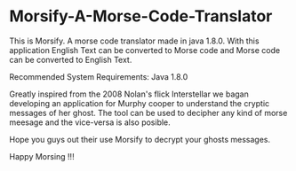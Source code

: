 # Morsify-A-Morse-Code-Translator
This is Morsify. A morse code translator made in java 1.8.0. With this application English Text can be converted to Morse code and Morse code can be converted to English Text.

Recommended System Requirements: Java 1.8.0

Greatly inspired from the 2008 Nolan's flick Interstellar we bagan developing an application for Murphy cooper to understand the cryptic messages of her ghost. The tool can be used to decipher any kind of morse meesage and the vice-versa is also posible.

Hope you guys out their use Morsify to decrypt your ghosts messages.

Happy Morsing !!!
